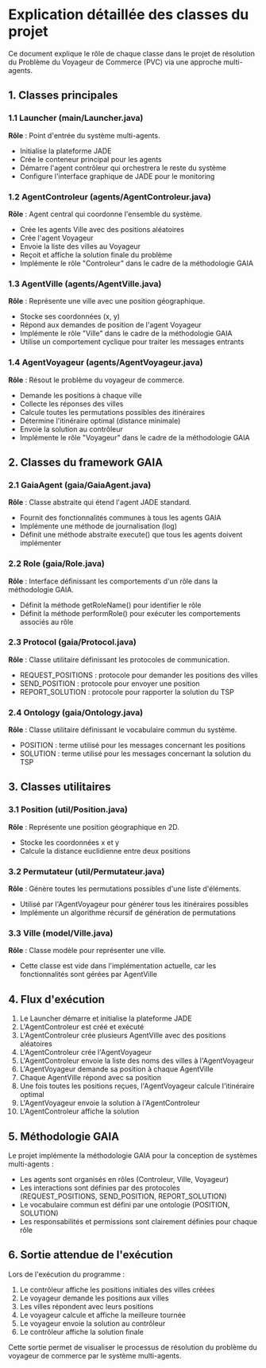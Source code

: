 # Explication détaillée des classes du projet

Ce document explique le rôle de chaque classe dans le projet de résolution du Problème du Voyageur de Commerce (PVC) via une approche multi-agents.

## 1. Classes principales

### 1.1 Launcher (main/Launcher.java)
**Rôle** : Point d'entrée du système multi-agents.
- Initialise la plateforme JADE
- Crée le conteneur principal pour les agents
- Démarre l'agent contrôleur qui orchestrera le reste du système
- Configure l'interface graphique de JADE pour le monitoring

### 1.2 AgentControleur (agents/AgentControleur.java)
**Rôle** : Agent central qui coordonne l'ensemble du système.
- Crée les agents Ville avec des positions aléatoires
- Crée l'agent Voyageur
- Envoie la liste des villes au Voyageur
- Reçoit et affiche la solution finale du problème
- Implémente le rôle "Controleur" dans le cadre de la méthodologie GAIA

### 1.3 AgentVille (agents/AgentVille.java)
**Rôle** : Représente une ville avec une position géographique.
- Stocke ses coordonnées (x, y)
- Répond aux demandes de position de l'agent Voyageur
- Implémente le rôle "Ville" dans le cadre de la méthodologie GAIA
- Utilise un comportement cyclique pour traiter les messages entrants

### 1.4 AgentVoyageur (agents/AgentVoyageur.java)
**Rôle** : Résout le problème du voyageur de commerce.
- Demande les positions à chaque ville
- Collecte les réponses des villes
- Calcule toutes les permutations possibles des itinéraires
- Détermine l'itinéraire optimal (distance minimale)
- Envoie la solution au contrôleur
- Implémente le rôle "Voyageur" dans le cadre de la méthodologie GAIA

## 2. Classes du framework GAIA

### 2.1 GaiaAgent (gaia/GaiaAgent.java)
**Rôle** : Classe abstraite qui étend l'agent JADE standard.
- Fournit des fonctionnalités communes à tous les agents GAIA
- Implémente une méthode de journalisation (log)
- Définit une méthode abstraite execute() que tous les agents doivent implémenter

### 2.2 Role (gaia/Role.java)
**Rôle** : Interface définissant les comportements d'un rôle dans la méthodologie GAIA.
- Définit la méthode getRoleName() pour identifier le rôle
- Définit la méthode performRole() pour exécuter les comportements associés au rôle

### 2.3 Protocol (gaia/Protocol.java)
**Rôle** : Classe utilitaire définissant les protocoles de communication.
- REQUEST_POSITIONS : protocole pour demander les positions des villes
- SEND_POSITION : protocole pour envoyer une position
- REPORT_SOLUTION : protocole pour rapporter la solution du TSP

### 2.4 Ontology (gaia/Ontology.java)
**Rôle** : Classe utilitaire définissant le vocabulaire commun du système.
- POSITION : terme utilisé pour les messages concernant les positions
- SOLUTION : terme utilisé pour les messages concernant la solution du TSP

## 3. Classes utilitaires

### 3.1 Position (util/Position.java)
**Rôle** : Représente une position géographique en 2D.
- Stocke les coordonnées x et y
- Calcule la distance euclidienne entre deux positions

### 3.2 Permutateur (util/Permutateur.java)
**Rôle** : Génère toutes les permutations possibles d'une liste d'éléments.
- Utilisé par l'AgentVoyageur pour générer tous les itinéraires possibles
- Implémente un algorithme récursif de génération de permutations

### 3.3 Ville (model/Ville.java)
**Rôle** : Classe modèle pour représenter une ville.
- Cette classe est vide dans l'implémentation actuelle, car les fonctionnalités sont gérées par AgentVille

## 4. Flux d'exécution

1. Le Launcher démarre et initialise la plateforme JADE
2. L'AgentControleur est créé et exécuté
3. L'AgentControleur crée plusieurs AgentVille avec des positions aléatoires
4. L'AgentControleur crée l'AgentVoyageur
5. L'AgentControleur envoie la liste des noms des villes à l'AgentVoyageur
6. L'AgentVoyageur demande sa position à chaque AgentVille
7. Chaque AgentVille répond avec sa position
8. Une fois toutes les positions reçues, l'AgentVoyageur calcule l'itinéraire optimal
9. L'AgentVoyageur envoie la solution à l'AgentControleur
10. L'AgentControleur affiche la solution

## 5. Méthodologie GAIA

Le projet implémente la méthodologie GAIA pour la conception de systèmes multi-agents :
- Les agents sont organisés en rôles (Controleur, Ville, Voyageur)
- Les interactions sont définies par des protocoles (REQUEST_POSITIONS, SEND_POSITION, REPORT_SOLUTION)
- Le vocabulaire commun est défini par une ontologie (POSITION, SOLUTION)
- Les responsabilités et permissions sont clairement définies pour chaque rôle

## 6. Sortie attendue de l'exécution

Lors de l'exécution du programme :
1. Le contrôleur affiche les positions initiales des villes créées
2. Le voyageur demande les positions aux villes
3. Les villes répondent avec leurs positions
4. Le voyageur calcule et affiche la meilleure tournée
5. Le voyageur envoie la solution au contrôleur
6. Le contrôleur affiche la solution finale

Cette sortie permet de visualiser le processus de résolution du problème du voyageur de commerce par le système multi-agents.